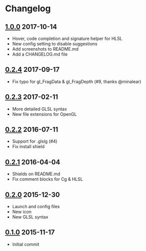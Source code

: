 # Changelog

## [1.0.0] 2017-10-14

* Hover, code completion and signature helper for HLSL
* New config setting to disable suggestions
* Add screenshots to README.md
* Add a CHANGELOG.md file

## [0.2.4] 2017-09-17

* Fix typo for gl_FragData & gl_FragDepth (#9, thanks @minalear)

## [0.2.3] 2017-02-11

* More detailed GLSL syntax
* New file extensions for OpenGL

## [0.2.2] 2016-07-11

* Support for .glslg (#4)
* Fix install shield

## [0.2.1] 2016-04-04

* Shields on README.md
* Fix comment blocks for Cg & HLSL

## [0.2.0] 2015-12-30

* Launch and config files
* New icon
* New GLSL syntax

## [0.1.0] 2015-11-17

* Initial commit

[1.0.0]: https://github.com/stef-levesque/vscode-shader/compare/e00c227839e15ddf1361edc982cb5612ecf3c5ed...9d67fe5daa928c8608ee3d82c90335b1058bb4c7
[0.2.4]: https://github.com/stef-levesque/vscode-shader/compare/20c737c39f5529968c4f0813ab124b39f215899c...5c09b38d319c57fb08bdf220c792dd3c8cc4f472
[0.2.3]: https://github.com/stef-levesque/vscode-shader/compare/5190ee80f366babaa660bd64e0e1c0fe1fbffb53...c646bfae579fac36716c6299904e8a4f728c4972
[0.2.2]: https://github.com/stef-levesque/vscode-shader/compare/785b316a66a53146b6ec77a9ab95e59da80369ad...a1d3b263ac9be20f7575167e346a6eec64d6efba
[0.2.1]: https://github.com/stef-levesque/vscode-shader/compare/620868b7f2bd3fa01429951ed6eb3cd92bcbcb93...705eb2c5056e82dd490ce63abab3ed067f17b467
[0.2.0]: https://github.com/stef-levesque/vscode-shader/compare/596818fffc4270c565ecb47f229f894e7b00a048...8f7353f08249883916e7d9aad376d942aafd4f0a
[0.1.0]: https://github.com/stef-levesque/vscode-shader/commit/596818fffc4270c565ecb47f229f894e7b00a048